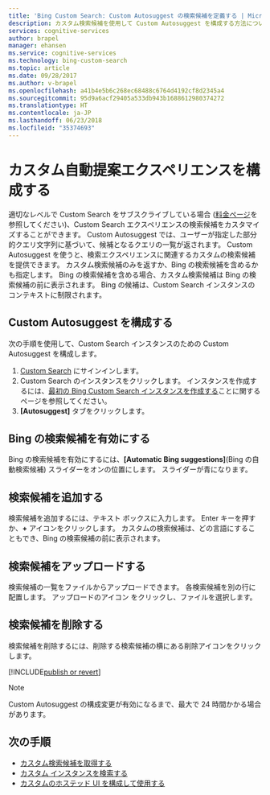 ```yaml
---
title: 'Bing Custom Search: Custom Autosuggest の検索候補を定義する | Microsoft Docs'
description: カスタム検索候補を使用して Custom Autosuggest を構成する方法について説明します
services: cognitive-services
author: brapel
manager: ehansen
ms.service: cognitive-services
ms.technology: bing-custom-search
ms.topic: article
ms.date: 09/28/2017
ms.author: v-brapel
ms.openlocfilehash: a41b4e5b6c268ec68488c6764d4192cf8d2345a4
ms.sourcegitcommit: 95d9a6acf29405a533db943b1688612980374272
ms.translationtype: HT
ms.contentlocale: ja-JP
ms.lasthandoff: 06/23/2018
ms.locfileid: "35374693"
---
```

# <a name="configure-your-custom-autosuggest-experience"></a>カスタム自動提案エクスペリエンスを構成する
適切なレベルで Custom Search をサブスクライブしている場合 ([料金ページ](https://azure.microsoft.com/pricing/details/cognitive-services/bing-custom-search/)を参照してください)、Custom Search エクスペリエンスの検索候補をカスタマイズすることができます。 Custom Autosuggest では、ユーザーが指定した部分的クエリ文字列に基づいて、候補となるクエリの一覧が返されます。 Custom Autosuggest を使うと、検索エクスペリエンスに関連するカスタムの検索候補を提供できます。 カスタム検索候補のみを返すか、Bing の検索候補を含めるかも指定します。 Bing の検索候補を含める場合、カスタム検索候補は Bing の検索候補の前に表示されます。 Bing の候補は、Custom Search インスタンスのコンテキストに制限されます。

## <a name="configure-custom-autosuggest"></a>Custom Autosuggest を構成する
次の手順を使用して、Custom Search インスタンスのための Custom Autosuggest を構成します。

1.  [Custom Search](https://customsearch.ai) にサインインします。
2.  Custom Search のインスタンスをクリックします。 インスタンスを作成するには、[最初の Bing Custom Search インスタンスを作成する](quick-start.md)ことに関するページを参照してください。
3.  **[Autosuggest]** タブをクリックします。

## <a name="enable-bing-suggestions"></a>Bing の検索候補を有効にする
Bing の検索候補を有効にするには、**[Automatic Bing suggestions]**(Bing の自動検索候補) スライダーをオンの位置にします。 スライダーが青になります。

## <a name="add-suggestions"></a>検索候補を追加する
検索候補を追加するには、テキスト ボックスに入力します。 Enter キーを押すか、**+** アイコンをクリックします。 カスタムの検索候補は、どの言語にすることもでき、Bing の検索候補の前に表示されます。

## <a name="upload-suggestions"></a>検索候補をアップロードする
検索候補の一覧をファイルからアップロードできます。 各検索候補を別の行に配置します。 アップロードのアイコン をクリックし、ファイルを選択します。

## <a name="remove-suggestions"></a>検索候補を削除する
検索候補を削除するには、削除する検索候補の横にある削除アイコンをクリックします。

[!INCLUDE[publish or revert](./includes/publish-revert.md)]

  >[!NOTE]  
  >Custom Autosuggest の構成変更が有効になるまで、最大で 24 時間かかる場合があります。

## <a name="next-steps"></a>次の手順

- [カスタム検索候補を取得する](./get-custom-suggestions.md)
- [カスタム インスタンスを検索する](./search-your-custom-view.md)
- [カスタムのホステッド UI を構成して使用する](./hosted-ui.md)
